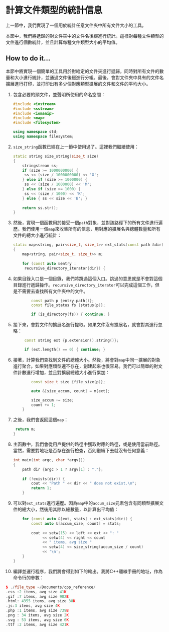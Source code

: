 # 計算文件類型的統計信息

上一節中，我們實現了一個用於統計任意文件夾中所有文件大小的工具。

本節中，我們將遞歸的對文件夾中的文件名後綴進行統計。這樣對每種文件類型的文件進行個數統計，並且計算每種文件類型大小的平均值。

## How to do it...

本節中將實現一個簡單的工具用於對給定的文件夾進行遞歸，同時對所有文件的數量和大小進行統計，並通過文件後綴進行分組。最後，會對文件夾中具有的文件名擴展進行打印，並打印出有多少個對應類型擴展的文件和文件的平均大小。

1. 包含必要的頭文件，並聲明所使用的命名空間：

   ```c++
   #include <iostream>
   #include <sstream>
   #include <iomanip>
   #include <map>
   #include <filesystem>
   
   using namespace std;
   using namespace filesystem;
   ```

2. `size_string`函數已經在上一節中使用過了。這裡我們繼續使用：

   ```c++
   static string size_string(size_t size)
   {
       stringstream ss;
       if (size >= 1000000000) {
       	ss << (size / 1000000000) << 'G';
       } else if (size >= 1000000) {
       	ss << (size / 1000000) << 'M';
       } else if (size >= 1000) {
       	ss << (size / 1000) << 'K';
       } else { ss << size << 'B'; }
       
       return ss.str();
   }
   ```

3. 然後，實現一個函數用於接受一個`path`對象，並對該路徑下的所有文件進行遍歷。我們使用一個`map`來收集所有的信息，用對應的擴展名與總體數量和所有文件的總大小進行統計：

   ```c++
   static map<string, pair<size_t, size_t>> ext_stats(const path &dir)
   {
       map<string, pair<size_t, size_t>> m;
       
       for (const auto &entry :
       	recursive_directory_iterator{dir}) {	
   ```

4. 如果目錄入口是一個目錄，我們將跳過這個入口。跳過的意思就是不會對這個目錄進行遞歸操作。`recursive_directory_iterator`可以完成這個工作，但是不需要去查找所有文件夾中的文件。

   ```c++
           const path p {entry.path()};
           const file_status fs {status(p)};
   
           if (is_directory(fs)) { continue; }		
   ```

5. 接下來，會對文件的擴展名進行提取。如果文件沒有擴展名，就會對其進行忽略：

   ```c++
   		const string ext {p.extension().string()};
   
   		if (ext.length() == 0) { continue; }
   ```

6. 接著，計算我們查找到文件的總體大小。然後，將會對`map`中同一擴展的對象進行聚合。如果對應類型還不存在，創建起來也很容易。我們可以簡單的對文件計數進行增加，並且對擴展總體大小進行累加：

   ```c++
           const size_t size {file_size(p)};
   
           auto &[size_accum, count] = m[ext];
   
           size_accum += size;
           count += 1;
       }
   ```

7. 之後，我們會返回這個`map`：

   ```c++
   	return m;
   }
   ```

8. 主函數中，我們會從用戶提供的路徑中獲取對應的路徑，或是使用當前路徑。當然，需要對地址是否存在進行檢查，否則繼續下去就沒有任何意義：

   ```c++
   int main(int argc, char *argv[])
   {
       path dir {argc > 1 ? argv[1] : "."};
       
       if (!exists(dir)) {
           cout << "Path " << dir << " does not exist.\n";
           return 1;
       }
   ```

9. 可以對`ext_stats`進行遍歷。因為`map`中的`accum_size`元素包含有同類型擴展文件的總大小，然後用其除以總數量，以計算出平均值：

   ```c++
       for (const auto &[ext, stats] : ext_stats(dir)) {
           const auto &[accum_size, count] = stats;
           
           cout << setw(15) << left << ext << ": "
                << setw(4) << right << count
                << " items, avg size "
                << setw(4) << size_string(accum_size / count)
                << '\n';
       }
   }
   ```

10. 編譯並運行程序，我們將會得到如下的輸出。我將C++離線手冊的地址，作為命令行的參數：

  ```c++
  $ ./file_type ~/Documents/cpp_reference/
  .css :2 items, avg size 41K
  .gif :7 items, avg size 902B
  .html: 4355 items, avg size 38K
  .js:3 items, avg size 4K
  .php :1 items, avg size 739B
  .png : 34 items, avg size 2K
  .svg : 53 items, avg size 6K
  .ttf :2 items, avg size 421K
  ```


